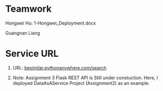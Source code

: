 # Teamwork
Hongwei Hu: 1-Hongwei_Deployment.docx

Guangnan Liang

# Service URL
1. URL: [besimilar.pythonanywhere.com/search](https://besimilar.pythonanywhere.com/search)

2. Note: Assignment 3 Flask REST API is Still under constuction. Here, I deployed DataAsAService Project (Assignment2) as an example.



		

